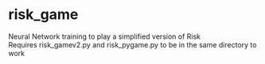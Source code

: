 # risk_game
Neural Network training to play a simplified version of Risk <br>
Requires risk_gamev2.py and risk_pygame.py to be in the same directory to work

